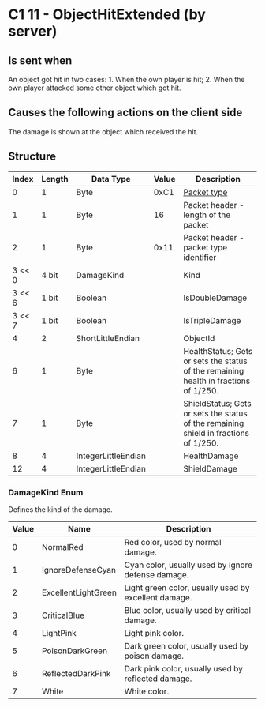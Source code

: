 # C1 11 - ObjectHitExtended (by server)

## Is sent when

An object got hit in two cases: 1. When the own player is hit; 2. When the own player attacked some other object which got hit.

## Causes the following actions on the client side

The damage is shown at the object which received the hit.

## Structure

| Index | Length | Data Type | Value | Description |
|-------|--------|-----------|-------|-------------|
| 0 | 1 |   Byte   | 0xC1  | [Packet type](PacketTypes.md) |
| 1 | 1 |    Byte   |   16   | Packet header - length of the packet |
| 2 | 1 |    Byte   | 0x11  | Packet header - packet type identifier |
| 3 << 0 | 4 bit | DamageKind |  | Kind |
| 3 << 6 | 1 bit | Boolean |  | IsDoubleDamage |
| 3 << 7 | 1 bit | Boolean |  | IsTripleDamage |
| 4 | 2 | ShortLittleEndian |  | ObjectId |
| 6 | 1 | Byte |  | HealthStatus; Gets or sets the status of the remaining health in fractions of 1/250. |
| 7 | 1 | Byte |  | ShieldStatus; Gets or sets the status of the remaining shield in fractions of 1/250. |
| 8 | 4 | IntegerLittleEndian |  | HealthDamage |
| 12 | 4 | IntegerLittleEndian |  | ShieldDamage |

### DamageKind Enum

Defines the kind of the damage.

| Value | Name | Description |
|-------|------|-------------|
| 0 | NormalRed | Red color, used by normal damage. |
| 1 | IgnoreDefenseCyan | Cyan color, usually used by ignore defense damage. |
| 2 | ExcellentLightGreen | Light green color, usually used by excellent damage. |
| 3 | CriticalBlue | Blue color, usually used by critical damage. |
| 4 | LightPink | Light pink color. |
| 5 | PoisonDarkGreen | Dark green color, usually used by poison damage. |
| 6 | ReflectedDarkPink | Dark pink color, usually used by reflected damage. |
| 7 | White | White color. |